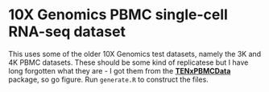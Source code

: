 # 10X Genomics PBMC single-cell RNA-seq dataset

This uses some of the older 10X Genomics test datasets, namely the 3K and 4K PBMC datasets.
These should be some kind of replicatese but I have long forgotten what they are - 
I got them from the [**TENxPBMCData**](https://bioconductor.org/packages/TENxPBMCData) package, so go figure.
Run `generate.R` to construct the files.
